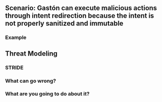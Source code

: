 ## Scenario: Gastón can execute malicious actions through intent redirection because the intent is not properly sanitized and immutable

### Example

## Threat Modeling

### STRIDE

### What can go wrong?

### What are you going to do about it?